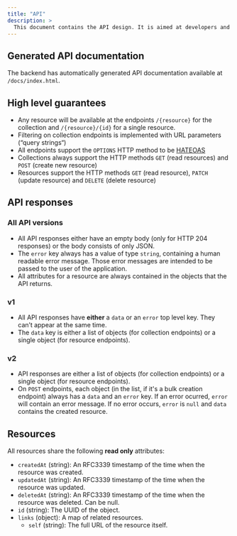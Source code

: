 ```yaml
---
title: "API"
description: >
  This document contains the API design. It is aimed at developers and to support administrators in debugging issues.
---
```


## Generated API documentation

The backend has automatically generated API documentation available at `/docs/index.html`.

## High level guarantees

- Any resource will be available at the endpoints `/{resource}` for the collection and `/{resource}/{id}` for a single resource.
- Filtering on collection endpoints is implemented with URL parameters (“query strings“)
- All endpoints support the `OPTIONS` HTTP method to be [HATEOAS](https://en.wikipedia.org/wiki/HATEOAS)
- Collections always support the HTTP methods `GET` (read resources) and `POST` (create new resource)
- Resources support the HTTP methods `GET` (read resource), `PATCH` (update resource) and `DELETE` (delete resource)

## API responses

### All API versions

- All API responses either have an empty body (only for HTTP 204 responses) or the body consists of only JSON.
- The `error` key always has a value of type `string`, containing a human readable error message. Those error messages are intended to be passed to the user of the application.
- All attributes for a resource are always contained in the objects that the API returns.

### v1

- All API responses have **either** a `data` or an `error` top level key. They can’t appear at the same time.
- The `data` key is either a list of objects (for collection endpoints) or a single object (for resource endpoints).

### v2

- API responses are either a list of objects (for collection endpoints) or a single object (for resource endpoints).
- On `POST` endpoints, each object (in the list, if it's a bulk creation endpoint) always has a `data` and an `error` key. If an error ocurred, `error` will contain an error message. If no error occurs, `error` is `null` and `data` contains the created resource.

## Resources

All resources share the following **read only** attributes:

- `createdAt` (string): An RFC3339 timestamp of the time when the resource was created.
- `updatedAt` (string): An RFC3339 timestamp of the time when the resource was updated.
- `deletedAt` (string): An RFC3339 timestamp of the time when the resource was deleted. Can be null.
- `id` (string): The UUID of the object.
- `links` (object): A map of related resources.
  - `self` (string): The full URL of the resource itself.
